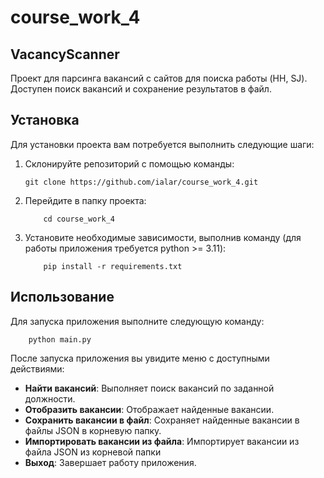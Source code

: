 # course_work_4

## VacancyScanner

Проект для парсинга вакансий с сайтов для поиска работы (HH, SJ). Доступен поиск вакансий и сохранение результатов в файл.

## Установка

Для установки проекта вам потребуется выполнить следующие шаги:

1. Склонируйте репозиторий с помощью команды:
    ```shell
   git clone https://github.com/ialar/course_work_4.git
    ```
2. Перейдите в папку проекта:
    ```shell
        cd course_work_4
    ```
3. Установите необходимые зависимости, выполнив команду (для работы приложения требуется python >= 3.11):
    ```shell
        pip install -r requirements.txt
    ```
   
## Использование

Для запуска приложения выполните следующую команду:
```shell
    python main.py
```
После запуска приложения вы увидите меню с доступными действиями:

* **Найти вакансий**: Выполняет поиск вакансий по заданной должности.
* **Отобразить вакансии**: Отображает найденные вакансии.
* **Сохранить вакансии в файл**: Сохраняет найденные вакансии в файлы JSON в корневую папку.
* **Импортировать вакансии из файла**: Импортирует вакансии из файла JSON из корневой папки
* **Выход**: Завершает работу приложения.
